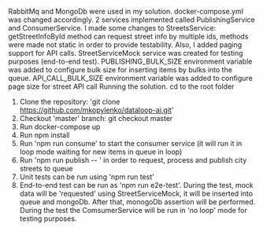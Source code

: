 RabbitMq and MongoDb were used in my solution.
docker-compose.yml was changed accordingly.
2 services implemented called PublishingService and ConsumerService.
I made some changes to StreetsService: getStreetInfoById method can request street info by multiple ids,
methods were made not static in order to provide testability. Also, I added paging support for API calls.
StreetServiceMock service was created for testing purposes (end-to-end test).
PUBLISHING_BULK_SIZE environment variable was added to configure bulk size 
for inserting items by bulks into the queue.
API_CALL_BULK_SIZE environment variable was added to configure page size for street API call
Running the solution. cd to the root folder
1) Clone the repository: 'git clone https://github.com/mkopylenko/dataloop-ai.git' 
2) Checkout 'master' branch: git checkout master
3) Run docker-compose up
4) Run npm install
5) Run 'npm run consume' to start the consumer service (it will run it in loop mode waiting for new items in queue in loop)
6) Run 'npm run publish -- <SOME CITY NAME>' in order to request, process and publish city streets to queue
7) Unit tests can be run using 'npm run test'
8) End-to-end test can be run as 'npm run e2e-test'. During the test, mock data will be 'requested' using StreetServiceMock, 
    it will be inserted into queue and mongoDb. After that, monogoDb assertion will be performed. 
    During the test the ComsumerService will be run in 'no loop' mode for testing purposes.